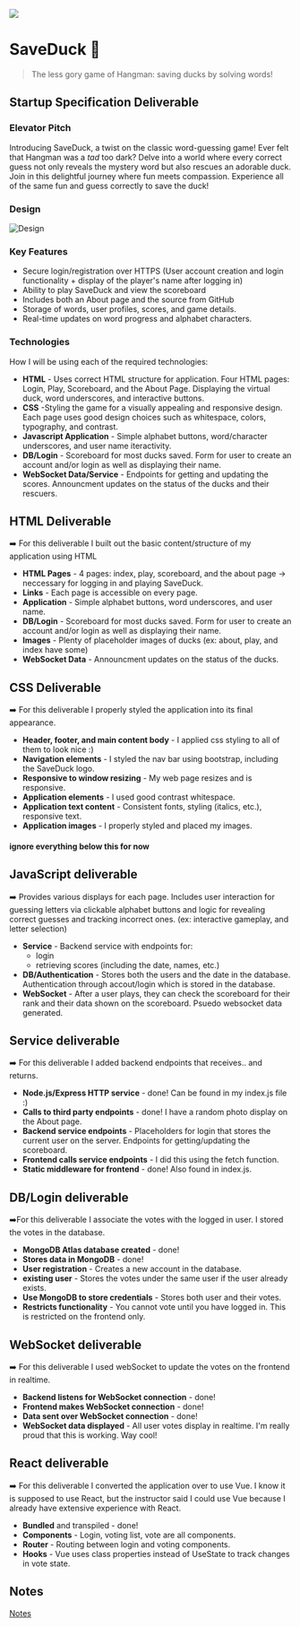 ![](logo.png)
# SaveDuck 🦆
> The less gory game of Hangman: saving ducks by solving words! 

## Startup Specification Deliverable
### Elevator Pitch

Introducing SaveDuck, a twist on the classic word-guessing game! Ever felt that Hangman was a *tad* too dark? Delve into a world where every correct guess not only reveals the mystery word but also rescues an adorable duck. Join in this delightful journey where fun meets compassion. Experience all of the same fun and guess correctly to save the duck! 

### Design

![Design](duck.png)

### Key Features

- Secure login/registration over HTTPS (User account creation and login functionality + display of the player's name after logging in)
- Ability to play SaveDuck and view the scoreboard
- Includes both an About page and the source from GitHub
- Storage of words, user profiles, scores, and game details.
- Real-time updates on word progress and alphabet characters. 
### Technologies

How I will be using each of the required technologies:
- **HTML** - Uses correct HTML structure for application. Four HTML pages: Login, Play, Scoreboard, and the About Page. Displaying the virtual duck, word underscores, and interactive buttons.
- **CSS** -Styling the game for a visually appealing and responsive design. Each page uses good design choices such as whitespace, colors, typography, and contrast.
- **Javascript Application** - Simple alphabet buttons, word/character underscores, and user name iteractivity.
- **DB/Login** - Scoreboard for most ducks saved. Form for user to create an account and/or login as well as displaying their name. 
- **WebSocket Data/Service** - Endpoints for getting and updating the scores. Announcment updates on the status of the ducks and their rescuers.

## HTML Deliverable
➡️  For this deliverable I built out the basic content/structure of my application using HTML
- **HTML Pages**  - 4 pages: index, play, scoreboard, and the about page -> neccessary for logging in and playing SaveDuck.
- **Links** - Each page is accessible on every page.
- **Application** - Simple alphabet buttons, word underscores, and user name.
- **DB/Login** - Scoreboard for most ducks saved. Form for user to create an account and/or login as well as displaying their name. 
- **Images** - Plenty of placeholder images of ducks (ex: about, play, and index have some)
- **WebSocket Data** - Announcment updates on the status of the ducks.

## CSS Deliverable
➡️ For this deliverable I properly styled the application into its final appearance.
- **Header, footer, and main content body** - I applied css styling to all of them to look nice :)
- **Navigation elements** - I styled the nav bar using bootstrap, including the SaveDuck logo.
- **Responsive to window resizing** - My web page resizes and is responsive.
- **Application elements** - I used good contrast whitespace.
- **Application text content** - Consistent fonts, styling (italics, etc.), responsive text.
- **Application images** - I properly styled and placed my images. 

#### ignore everything below this for now 

## JavaScript deliverable
➡️ Provides various displays for each page. Includes user interaction for guessing letters via clickable alphabet buttons and logic for revealing correct guesses and tracking incorrect ones. (ex: interactive gameplay, and letter selection)
- **Service** - Backend service with endpoints for:
  - login
  - retrieving scores (including the date, names, etc.)
- **DB/Authentication** - Stores both the users and the date in the database. Authentication through accout/login which is stored in the database. 
- **WebSocket** - After a user plays, they can check the scoreboard for their rank and their data shown on the scoreboard. Psuedo websocket data generated.

## Service deliverable
➡️ For this deliverable I added backend endpoints that receives.. and returns.

- **Node.js/Express HTTP service** - done! Can be found in my index.js file :)
- **Calls to third party endpoints** - done! I have a random photo display on the About page. 
- **Backend service endpoints** - Placeholders for login that stores the current user on the server. Endpoints for getting/updating the scoreboard.
- **Frontend calls service endpoints** - I did this using the fetch function.
- **Static middleware for frontend** - done! Also found in index.js.

## DB/Login deliverable
➡️For this deliverable I associate the votes with the logged in user. I stored the votes in the database.

- **MongoDB Atlas database created** - done!
- **Stores data in MongoDB** - done!
- **User registration** - Creates a new account in the database.
- **existing user** - Stores the votes under the same user if the user already exists.
- **Use MongoDB to store credentials** - Stores both user and their votes.
- **Restricts functionality** - You cannot vote until you have logged in. This is restricted on the frontend only.

## WebSocket deliverable
➡️ For this deliverable I used webSocket to update the votes on the frontend in realtime.

- **Backend listens for WebSocket connection** - done!
- **Frontend makes WebSocket connection** - done!
- **Data sent over WebSocket connection** - done!
- **WebSocket data displayed** - All user votes display in realtime. I'm really proud that this is working. Way cool!

## React deliverable
➡️ For this deliverable I converted the application over to use Vue. I know it is supposed to use React, but the instructor said I could use Vue because I already have extensive experience with React.

- **Bundled** and transpiled - done!
- **Components** - Login, voting list, vote are all components.
- **Router** - Routing between login and voting components.
- **Hooks** - Vue uses class properties instead of UseState to track changes in vote state.

## Notes
[Notes](startup/notes.md)
